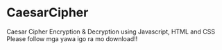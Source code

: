 # CaesarCipher
Caesar Cipher Encryption &amp; Decryption using Javascript, HTML and CSS
Please follow mga yawa igo ra mo download!!
